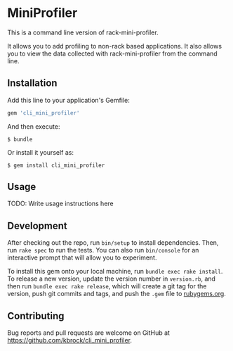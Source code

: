 # MiniProfiler

This is a command line version of rack-mini-profiler.

It allows you to add profiling to non-rack based applications.
It also allows you to view the data collected with rack-mini-profiler
from the command line.

## Installation

Add this line to your application's Gemfile:

```ruby
gem 'cli_mini_profiler'
```

And then execute:

    $ bundle

Or install it yourself as:

    $ gem install cli_mini_profiler

## Usage

TODO: Write usage instructions here

## Development

After checking out the repo, run `bin/setup` to install dependencies. Then, run `rake spec` to run the tests. You can also run `bin/console` for an interactive prompt that will allow you to experiment.

To install this gem onto your local machine, run `bundle exec rake install`. To release a new version, update the version number in `version.rb`, and then run `bundle exec rake release`, which will create a git tag for the version, push git commits and tags, and push the `.gem` file to [rubygems.org](https://rubygems.org).

## Contributing

Bug reports and pull requests are welcome on GitHub at https://github.com/kbrock/cli_mini_profiler.

